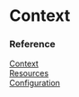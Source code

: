 # Context

### Reference

[Context](https://developer.android.com/reference/android/content/Context)  
[Resources](https://developer.android.com/reference/android/content/res/Resources)  
[Configuration](https://developer.android.com/reference/android/content/res/Configuration)  